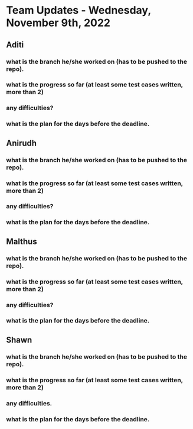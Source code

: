 # Team Updates - Wednesday, November 9th, 2022

## Aditi

### what is the branch he/she worked on (has to be pushed to the repo).

### what is the progress so far (at least some test cases written, more than 2)

### any difficulties?

### what is the plan for the days before the deadline.


## Anirudh

### what is the branch he/she worked on (has to be pushed to the repo).

### what is the progress so far (at least some test cases written, more than 2)

### any difficulties?

### what is the plan for the days before the deadline.


## Malthus

### what is the branch he/she worked on (has to be pushed to the repo).

### what is the progress so far (at least some test cases written, more than 2)

### any difficulties?

### what is the plan for the days before the deadline.


## Shawn

### what is the branch he/she worked on (has to be pushed to the repo).

### what is the progress so far (at least some test cases written, more than 2)

### any difficulties.

### what is the plan for the days before the deadline.
